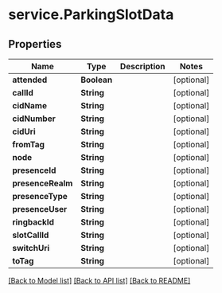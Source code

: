 # service.ParkingSlotData

## Properties
Name | Type | Description | Notes
------------ | ------------- | ------------- | -------------
**attended** | **Boolean** |  | [optional] 
**callId** | **String** |  | [optional] 
**cidName** | **String** |  | [optional] 
**cidNumber** | **String** |  | [optional] 
**cidUri** | **String** |  | [optional] 
**fromTag** | **String** |  | [optional] 
**node** | **String** |  | [optional] 
**presenceId** | **String** |  | [optional] 
**presenceRealm** | **String** |  | [optional] 
**presenceType** | **String** |  | [optional] 
**presenceUser** | **String** |  | [optional] 
**ringbackId** | **String** |  | [optional] 
**slotCallId** | **String** |  | [optional] 
**switchUri** | **String** |  | [optional] 
**toTag** | **String** |  | [optional] 

[[Back to Model list]](../README.md#documentation-for-models) [[Back to API list]](../README.md#documentation-for-api-endpoints) [[Back to README]](../README.md)


